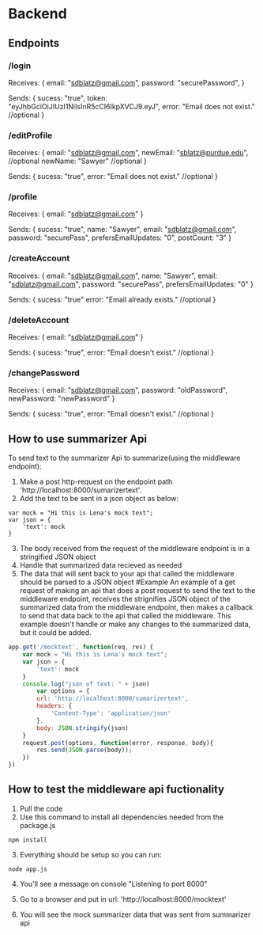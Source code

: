 # Backend

## Endpoints

### /login
Receives:
{
email: "sdblatz@gmail.com",
password: "securePassword",
}

Sends:
{
sucess: "true",
token: "eyJhbGciOiJIUzI1NiIsInR5cCI6IkpXVCJ9.eyJ",
error: "Email does not exist." //optional
}

### /editProfile
Receives:
{
email: "sdblatz@gmail.com",
newEmail: "sblatz@purdue.edu", //optional
newName: "Sawyer" //optional
}

Sends:
{
sucess: "true",
error: "Email does not exist." //optional
}

### /profile

Receives:
{
email: "sdblatz@gmail.com"
}

Sends:
{
sucess: "true",
name: "Sawyer",
email: "sdblatz@gmail.com",
password: "securePass",
prefersEmailUpdates: "0",
postCount: "3"
}

### /createAccount

Receives:
{
email: "sdblatz@gmail.com",
name: "Sawyer",
email: "sdblatz@gmail.com",
password: "securePass",
prefersEmailUpdates: "0"
}

Sends:
{
sucess: "true"
error: "Email already exists." //optional
}

### /deleteAccount

Receives:
{
email: "sdblatz@gmail.com"
}

Sends:
{
sucess: "true",
error: "Email doesn't exist." //optional
}

### /changePassword

Receives:
{
email: "sdblatz@gmail.com",
password: "oldPassword",
newPassword: "newPassword"
}

Sends:
{
sucess: "true",
error: "Email doesn't exist." //optional
}

## How to use summarizer Api
To send text to the summarizer Api to summarize(using the middleware endpoint):
1. Make a post http-request on the endpoint path 'http://localhost:8000/sumarizertext'. 
2. Add the text to be sent in a json object as below:
```javascipt
var mock = "Hi this is Lena's mock text";
var json = {
    'text': mock
}
```
3. The body received from the request of the middleware endpoint is in a stringified JSON object 
4. Handle that summarized data recieved as needed
5. The data that will sent back to your api that called the middleware should be parsed to a JSON object
#Example
An example of a get request of making an api that does a post request to send the text to the middleware endpoint, receives the strignifies JSON object of the summarized data from the middleware endpoint, then makes a callback to send that data back to the api that called the middleware. This example doesn't handle or make any changes to the summarized data, but it could be added. 
```javascript
app.get('/mocktext', function(req, res) {
    var mock = "Hi this is Lena's mock text";
    var json = {
        'text': mock
    }
    console.log("json of text: " + json)
        var options = {
        url: 'http://localhost:8000/sumarizertext',
        headers: {
            'Content-Type': 'application/json'
        },
        body: JSON.stringify(json) 
    }
    request.post(options, function(error, response, body){
        res.send(JSON.parse(body));
    })
})
```

## How to test the middleware api fuctionality 

1. Pull the code
2. Use this command to install all dependencies needed from the package.js
```
npm install
```
3. Everything should be setup so you can run:
```
node app.js
```
4. You'll see a message on console "Listening to port 8000"

5. Go to a browser and put in url: 'http://localhost:8000/mocktext'

6. You will see the mock summarizer data that was sent from summarizer api
  
